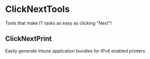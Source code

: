 # ClickNextTools

Tools that make IT tasks as easy as clicking "Next"!

## ClickNextPrint

Easily generate Intune application bundles for IPv4 enabled printers
